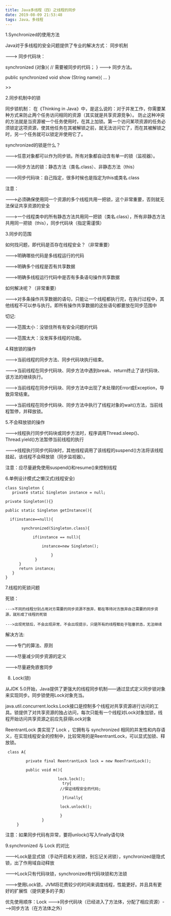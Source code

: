 ```yaml
---
title: Java多线程（四）之线程的同步 
date: 2019-08-09 21:53:48 
tags: Java，多线程
---
```


1.Synchronized的使用方法

 Java对于多线程的安全问题提供了专业的解决方式： 同步机制

 ---> 同步代码块：

synchronized (对象){
// 需要被同步的代码；
}
 ---> 同步方法。

public synchronized void show (String name){ 
...
}
<!--more-->>> 

2.同步机制中的锁

   同步锁机制： 在《Thinking in Java》中，是这么说的：对于并发工作，你需要某种方式来防止两个任务访问相同的资源（其实就是共享资源竞争）。 防止这种冲突的方法就是当资源被一个任务使用时，在其上加锁。第一个访问某项资源的任务必须锁定这项资源，使其他任务在其被解锁之前，就无法访问它了，而在其被解锁之时，另一个任务就可以锁定并使用它了。

   synchronized的锁是什么？
  
  --->任意对象都可以作为同步锁。所有对象都自动含有单一的锁（监视器）。
 
  --->同步方法的锁：静态方法（类名.class）、非静态方法（this） 

  --->同步代码块：自己指定，很多时候也是指定为this或类名.class

   注意：

  --->必须确保使用同一个资源的多个线程共用一把锁，这个非常重要，否则就无法保证共享资源的安全

  --->一个线程类中的所有静态方法共用同一把锁（类名.class），所有非静态方法共用同一把锁（this），同步代码块（指定需谨慎）

3.同步的范围

 如何找问题，即代码是否存在线程安全？（非常重要）

 --->明确哪些代码是多线程运行的代码
 
 --->明确多个线程是否有共享数据

 --->明确多线程运行代码中是否有多条语句操作共享数据

如何解决呢？（非常重要）
 
 --->对多条操作共享数据的语句，只能让一个线程都执行完，在执行过程中，其他线程不可以参与执行。即所有操作共享数据的这些语句都要放在同步范围中

切记:

 --->范围太小：没锁住所有有安全问题的代码
 
 --->范围太大：没发挥多线程的功能。


4.释放锁的操作

 --->当前线程的同步方法、同步代码块执行结束。

 --->当前线程在同步代码块、同步方法中遇到break、return终止了该代码块、该方法的继续执行。

 --->当前线程在同步代码块、同步方法中出现了未处理的Error或Exception，导致异常结束。

 --->当前线程在同步代码块、同步方法中执行了线程对象的wait()方法，当前线程暂停，并释放锁。



5.不会释放锁的操作

 --->线程执行同步代码块或同步方法时，程序调用Thread.sleep()、Thread.yield()方法暂停当前线程的执行

 --->线程执行同步代码块时，其他线程调用了该线程的suspend()方法将该线程挂起，该线程不会释放锁（同步监视器）。

注意：应尽量避免使用suspend()和resume()来控制线程



6.单例设计模式之懒汉式(线程安全)


    class Singleton {
       private static Singleton instance = null;

    private Singleton(){}

    public static Singleton getInstance(){

      if(instance==null){

           synchronized(Singleton.class){

                if(instance == null){ 

                    instance=new Singleton();

                        } 
                 } 
          }
          return instance;
       } 
    }
    


7.线程的死锁问题

死锁：

    --->不同的线程分别占用对方需要的同步资源不放弃，都在等待对方放弃自己需要的同步资源，就形成了线程的死锁

    --->出现死锁后，不会出现异常，不会出现提示，只是所有的线程都处于阻塞状态，无法继续

解决方法:

 --->专门的算法、原则
 
 --->尽量减少同步资源的定义

 --->尽量避免嵌套同步

8. Lock(锁)

 从JDK 5.0开始，Java提供了更强大的线程同步机制——通过显式定义同步锁对象来实现同步。同步锁使用Lock对象充当。

 java.util.concurrent.locks.Lock接口是控制多个线程对共享资源进行访问的工具。锁提供了对共享资源的独占访问，每次只能有一个线程对Lock对象加锁，线程开始访问共享资源之前应先获得Lock对象

 ReentrantLock 类实现了 Lock ，它拥有与 synchronized 相同的并发性和内存语义，在实现线程安全的控制中，比较常用的是ReentrantLock，可以显式加锁、释放锁。


     class A{

             private final ReentrantLock lock = new ReenTrantLock();

             public void m(){

                           lock.lock();
						     try{
						    //保证线程安全的代码;

						     }finally{

						    lock.unlock(); 

						    }
                    }
         }


注意：如果同步代码有异常，要将unlock()写入finally语句块



9.synchronized 与 Lock 的对比

 --->Lock是显式锁（手动开启和关闭锁，别忘记关闭锁），synchronized是隐式锁，出了作用域自动释放

 --->Lock只有代码块锁，synchronized有代码块锁和方法锁

 --->使用Lock锁，JVM将花费较少的时间来调度线程，性能更好。并且具有更好的扩展性（提供更多的子类）


优先使用顺序：Lock --->同步代码块（已经进入了方法体，分配了相应资源）--->同步方法（在方法体之外）